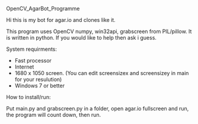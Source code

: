 OpenCV_AgarBot_Programme

Hi this is my bot for agar.io and clones like it.

This program uses OpenCV numpy, win32api, grabscreen from PIL/pillow. It is written in python. If you would like to help then ask i guess.

System requirments:
- Fast processor
- Internet
- 1680 x 1050 screen. (You can edit screensizex and screensizey in main for your resulution)
- Windows 7 or better

How to install/run:

Put main.py and grabscreen.py in a folder, open agar.io fullscreen and run, the program will count down, then run.

